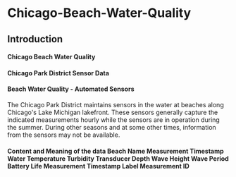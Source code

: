 # Chicago-Beach-Water-Quality
## Introduction
#### Chicago Beach Water Quality 
#### Chicago Park District Sensor Data 
#### Beach Water Quality - Automated Sensors 
The Chicago Park District maintains sensors in the water at beaches along Chicago's Lake Michigan lakefront. These sensors generally capture the indicated measurements hourly while the sensors are in operation during the summer. During other seasons and at some other times, information from the sensors may not be available. 

#### Content and Meaning of the data Beach Name Measurement Timestamp Water Temperature Turbidity Transducer Depth Wave Height Wave Period Battery Life Measurement Timestamp Label Measurement ID
